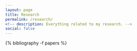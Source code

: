 ```yaml
---
layout: page
title: Research
permalink: /research/
<!-- description: Everything related to my research. -->
social: false
---
```



<!-- <div>
{% for y in page.years %}
  <h2 class="year">{{y}}</h2>
  {% bibliography -f papers -q @*[year={{y}}]* %}
{% endfor %}
</div> -->

<div>
  {% bibliography -f papers %}
</div>

<!-- ### notes
1. Discrete computational optimal transport (with Adam Block) <small>[<a href="{{ site.url }}/assets/pdf/Discrete_Optimal_Transport.pdf">pdf</a>]</small>
2. L1-regularized regression <small>[<a href="{{ site.url }}/assets/pdf/L1_regularized_regression.pdf">pdf</a>]</small>
3. Sparse PCA (with Sinho Chewi) <small>[<a href="{{ site.url }}/assets/pdf/sparse_PCA.pdf">pdf</a>]</small> -->

<!-- ### presentations
1. Malliavin Calculus <small>[<a href="{{ site.url }}/assets/pdf/Malliavin_calculus.pdf">pdf</a>]</small>
2. Kernel density estimation via diffusion <small>[<a href="{{ site.url }}/assets/pdf/Kernel_density_estimation_via_Diffusion.pdf">pdf</a>]</small>
3. Normality testing via Wasserstein distance <small>[<a href="{{ site.url }}/assets/pdf/normality_testing.pdf">pdf</a>]</small>
4. The East-process <small>[<a href="https://github.com/PatrikGerber/East-process/blob/master/East_process_presentation.pdf">pdf</a>]</small>
5. Branching random walks with selection <small>[<a href="https://github.com/PatrikGerber/BRWs/blob/master/presentation.pdf">pdf</a>]</small>

### miscellaneous
1. I participated in <a href="https://www.ipam.ucla.edu/programs/student-research-programs/research-in-industrial-projects-for-students-rips-2020/?tab=faq">RIPS</a> where I worked on deep reinforcement learning sponsored by AMD <small>[<a href="https://github.com/AMD-RIPS/RL-2018/blob/master/documents/arxiv/AMDFinalReportRIPS2018.pdf">pdf</a>] [<a href="https://github.com/AMD-RIPS/RL-2018">code</a>]</small>
2. I spent a summer in the Statistics department of University of Oxford working on interacting particle systems under the supervision of Professor Paul Chleboun <small>[<a href="https://github.com/PatrikGerber/East-process/blob/master/East_process.pdf">pdf</a>]</small>
3. I wrote a master's thesis on branching random walks with selection, supervised by Professor Julien Berestycki <small>[<a href="https://github.com/PatrikGerber/BRWs/blob/master/FINAL/final_version.pdf">pdf</a>]</small> -->


<!--
{% for project in site.projects %}

{% if project.redirect %}
<div class="project">
    <div class="thumbnail">
        <a href="{{ project.redirect }}" target="_blank">
        {% if project.img %}
        <img class="thumbnail" src="{{ project.img | prepend: site.baseurl | prepend: site.url }}"/>
        {% else %}
        <div class="thumbnail blankbox"></div>
        {% endif %}    
        <span>
            <h1>{{ project.title }}</h1>
            <br/>
            <p>{{ project.description }}</p>
        </span>
        </a>
    </div>
</div>
{% else %}

<div class="project ">
    <div class="thumbnail">
        <a href="{{ project.url | prepend: site.baseurl | prepend: site.url }}">
        {% if project.img %}
        <img class="thumbnail" src="{{ project.img | prepend: site.baseurl | prepend: site.url }}"/>
        {% else %}
        <div class="thumbnail blankbox"></div>
        {% endif %}    
        <span>
            <h1>{{ project.title }}</h1>
            <br/>
            <p>{{ project.description }}</p>
        </span>
        </a>
    </div>
</div>

{% endif %}

{% endfor %} -->

